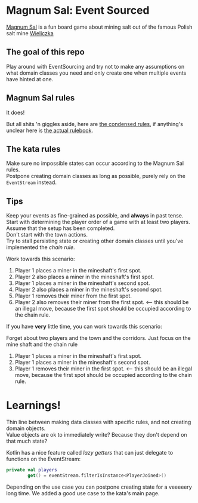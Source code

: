 # Magnum Sal: Event Sourced

[Magnum Sal](https://boardgamegeek.com/boardgame/73316/magnum-sal) is a fun board game about mining salt out of the famous Polish salt mine [Wieliczka](https://www.wieliczka-saltmine.com/)

## The goal of this repo
Play around with EventSourcing and try not to make any assumptions on what domain classes you need and only create one when multiple events have hinted at one.

## Magnum Sal rules
It does!

But all shits 'n giggles aside, here are [the condensed rules](./condensed-rules.md), if anything's unclear here is [the actual rulebook](./rulebook.pdf).

## The kata rules
Make sure no impossible states can occur according to the Magnum Sal rules.  
Postpone creating domain classes as long as possible, purely rely on the `EventStream` instead.

## Tips
Keep your events as fine-grained as possible, and **always** in past tense.  
Start with determining the player order of a game with at least two players. Assume that the setup has been completed.  
Don't start with the town actions.  
Try to stall persisting state or creating other domain classes until you've implemented the _chain rule_.

Work towards this scenario:

1) Player 1 places a miner in the mineshaft's first spot.
1) Player 2 also places a miner in the mineshaft's first spot.
1) Player 1 places a miner in the mineshaft's second spot.
1) Player 2 also places a miner in the mineshaft's second spot.
1) Player 1 removes their miner from the first spot.
1) Player 2 also removes their miner from the first spot. <-- this should be an illegal move, because the first spot should be occupied according to the chain rule.

If you have **very** little time, you can work towards this scenario:

Forget about two players and the town and the corridors. Just focus on the mine shaft and the chain rule 

1) Player 1 places a miner in the mineshaft's first spot.
1) Player 1 places a miner in the mineshaft's second spot.
1) Player 1 removes their miner in the first spot. <-- this should be an illegal move, because the first spot should be occupied according to the chain rule.

# Learnings!
Thin line between making data classes with specific rules, and not creating domain objects.  
Value objects are ok to immediately write? Because they don't depend on that much state?

Kotlin has a nice feature called _lazy getters_ that can just delegate to functions on the EventStream:
```kotlin
private val players
        get() = eventStream.filterIsInstance<PlayerJoined>()
```

Depending on the use case you can postpone creating state for a veeeeery long time. We added a good use case to the kata's main page.
